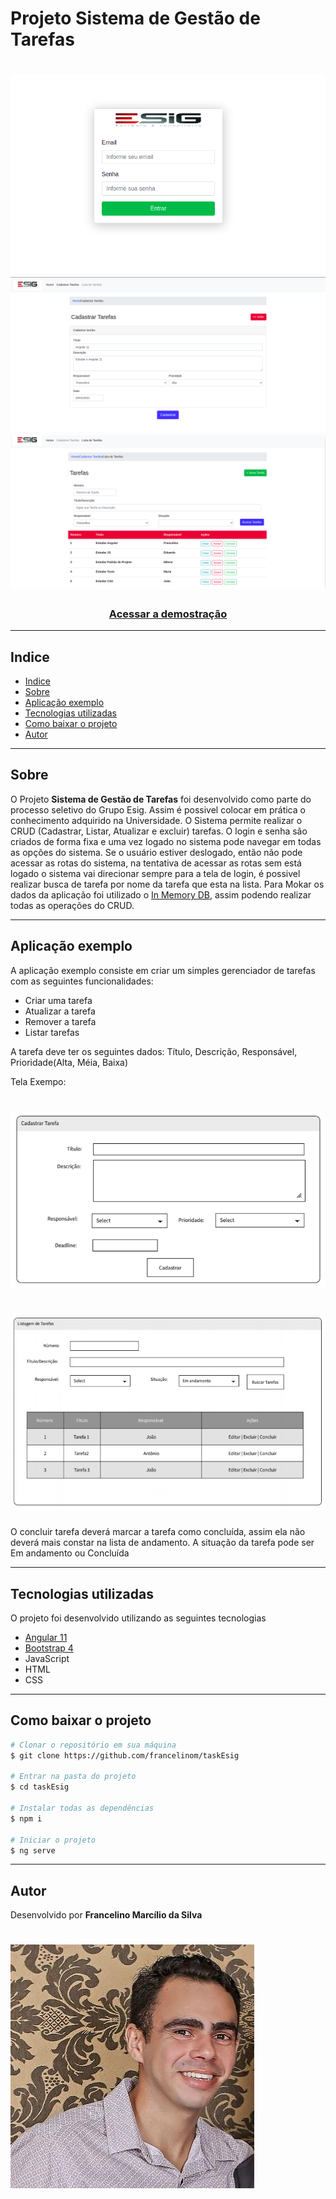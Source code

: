 <h1 aling="center">
  Projeto Sistema de Gestão de Tarefas
</h1>

<h1>
  <img src="src/assets/img/tela-login.png">
  <img src="src/assets/img/tela-cadastrar-task.png">
  <img src="src/assets/img/tela-listar-task.png">
</h1>

<h3 align="center">
  <a href="">Acessar a demostração</a>
</h3>

---

## Indice

- [Indice](#indice)
- [Sobre](#sobre)
- [Aplicação exemplo](#aplicação-exemplo)
- [Tecnologias utilizadas](#tecnologias-utilizadas)
- [Como baixar o projeto](#como-baixar-o-projeto)
- [Autor](#autor)
  
---

## Sobre 

O Projeto **Sistema de Gestão de Tarefas** foi desenvolvido como parte do processo seletivo do Grupo Esig. Assim é possivel colocar em prática o conhecimento adquirido na Universidade. O Sistema permite realizar o CRUD (Cadastrar, Listar, Atualizar e excluir) tarefas. O login e senha são criados de forma fixa e uma vez logado no sistema pode navegar em todas as opções do sistema. Se o usuário estiver deslogado, então não pode acessar as rotas do sistema, na tentativa de acessar as rotas sem está logado o sistema vai direcionar sempre para a tela de login, é possivel realizar busca de tarefa por nome da tarefa que esta na lista. Para Mokar os dados da aplicação foi utilizado o [In Memory DB](https://github.com/angular/in-memory-web-api), assim podendo realizar todas as operações do CRUD.

---

## Aplicação exemplo

A aplicação exemplo consiste em criar um simples gerenciador de tarefas
com as seguintes funcionalidades:
- Criar uma tarefa
- Atualizar a tarefa
- Remover a tarefa
- Listar tarefas 

A tarefa deve ter os seguintes dados: Título, Descrição, Responsável, Prioridade(Alta, Méia, Baixa)

Tela Exempo:

<h1>
  <img src="src/assets/img/tela-exemplo.png">
</h1>
<h1>
  <img src="src/assets/img/tela-exemplo2.png">
</h1>

O concluir tarefa deverá marcar a tarefa como concluída, assim ela não
deverá mais constar na lista de andamento. A situação da tarefa pode ser Em
andamento ou Concluída

---

## Tecnologias utilizadas 

O projeto foi desenvolvido utilizando as seguintes tecnologias
- [Angular 11](https://angular.io/)
- [Bootstrap 4](https://ng-bootstrap.github.io/#/home)
- JavaScript
- HTML
- CSS

---

## Como baixar o projeto

```bash
# Clonar o repositório em sua máquina 
$ git clone https://github.com/francelinom/taskEsig

# Entrar na pasta do projeto 
$ cd taskEsig

# Instalar todas as dependências 
$ npm i

# Iniciar o projeto 
$ ng serve
```
---
## Autor

Desenvolvido por **Francelino Marcílio da Silva** 
<h1>
  <img src="src/assets/img/eu.jpeg">
</h1>
